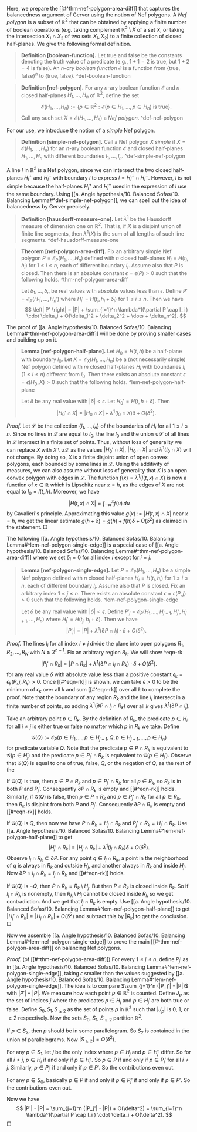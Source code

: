 Here, we prepare the [[#^thm-nef-polygon-area-diff]] that captures the balancedness argument of Gerver using the notion of Nef polygons. A _Nef polygon_ is a subset of $\mathbb{R}^2$ that can be obtained by applying a finite number of boolean operations (e.g. taking complement $\mathbb{R}^2 \setminus X$ of a set $X$, or taking the intersection $X_1 \cap X_2$ of two sets $X_1, X_2$) to a finite collection of closed half-planes. We give the following formal definition.

> __Definition [boolean-function].__ Let $\textsf{true}$ and $\textsf{false}$ be the constants denoting the truth value of a predicate (e.g., $1+1=2$ is $\textsf{true}$, but $1 + 2 = 4$ is $\textsf{false}$). An _$n$-ary boolean function_ $\mathcal{E}$ is a function from $\left\{ \textsf{true}, \textsf{false} \right\}^n$ to $\left\{ \textsf{true}, \textsf{false} \right\}$.
> ^def-boolean-function

> __Definition [nef-polygon].__ For any $n$-ary boolean function $\mathcal{E}$ and $n$ closed half-planes $H_1, \dots, H_n$ of $\mathbb{R}^2$, define the set 
$$
\mathcal{E}(H_1, \dots, H_n) := \left\{ p \in \mathbb{R}^2 : \mathcal{E}(p \in H_1, \dots,p \in H_n) \text{ is } \textsf{true} \right\}.
$$
> Call any such set $X = \mathcal{E}(H_1, \dots, H_n)$ a _Nef polygon_. ^def-nef-polygon

For our use, we introduce the notion of a _simple_ Nef polygon.

> __Definition [simple-nef-polygon].__ Call a Nef polygon $X$ _simple_ if $X = \mathcal{E}(H_1, \dots, H_n)$ for an $n$-ary boolean function $\mathcal{E}$ and closed half-planes $H_1, \dots, H_n$ with different boundaries $l_1, \dots, l_n$.
> ^def-simple-nef-polygon

A line $l$ in $\mathbb{R}^2$ is a Nef polygon, since we can intersect the two closed half-planes $H_l^+$ and $H_l^-$ with boundary $l$ to express $l = H_l^+ \cap H_l^-$. However, $l$ is not simple because the half-planes $H_l^+$ and $H_l^-$ used in the expression of $l$ use the same boundary. Using [[a. Angle hypothesis/10. Balanced Sofas/10. Balancing Lemma#^def-simple-nef-polygon]], we can spell out the idea of balancedness by Gerver precisely.

> __Definition [hausdorff-measure-one].__ Let $\lambda^1$ be the Hausdorff measure of dimension one on $\mathbb{R}^2$. That is, if $X$ is a disjoint union of finite line segments, then $\lambda^1(X)$ is the sum of all lengths of such line segments. ^def-hausdorff-measure-one

> __Theorem [nef-polygon-area-diff].__ Fix an arbitrary simple Nef polygon $P = \mathcal{E}_P(H_1, \dots, H_n)$ defined with $n$ closed half-planes $H_i = H(t_i, h_i)$ for $1 \leq i \leq n$, each of different boundary $l_i$. Assume also that $P$ is closed. Then there is an absolute constant $\epsilon = \epsilon(P) > 0$ such that the following holds. ^thm-nef-polygon-area-diff
> 
> Let $\delta_1, \dots, \delta_n$ be real values with absolute values less than $\epsilon$. Define $P' = \mathcal{E}_P(H_1', \dots, H_n')$ where $H_i' = H(t_i, h_i + \delta_i)$  for $1 \leq i \leq n$. Then we have
$$
\left| P' \right| = |P| + \sum_{i=1}^n \lambda^1(\partial P \cap l_i ) \cdot \delta_i + O(\delta_1^2 + \delta_2^2 + \dots + \delta_n^2).
$$

The proof of [[a. Angle hypothesis/10. Balanced Sofas/10. Balancing Lemma#^thm-nef-polygon-area-diff]] will be done by proving smaller cases and building up on it.

> __Lemma [nef-polygon-half-plane].__ Let $H_0 = H(t, h)$ be a half-plane with boundary $l_0$. Let $X = \mathcal{E}_X(H_1, \dots, H_n)$ be a (not necessarily simple) Nef polygon defined with $m$ closed half-planes $H_i$ with boundaries $l_i$ ($1 \leq i \leq n$) different from $l_0$. Then there exists an absolute constant $\epsilon = \epsilon(H_0, X) > 0$ such that the following holds. ^lem-nef-polygon-half-plane
> 
> Let $\delta$ be any real value with $|\delta| < \epsilon$. Let $H_0' = H(t, h + \delta)$. Then
$$
|H_0' \cap X| = |H_0 \cap X| + \lambda^1(l_0 \cap X) \delta + O(\delta^2).
$$

_Proof._ Let $\mathcal{L}$ be the collection $\left\{ l_1, \dots, l_n \right\}$ of the boundaries of $H_i$ for all $1 \leq i \leq n$. Since no lines in $\mathcal{L}$ are equal to $l_0$, the line $l_0$ and the union $\cup \mathcal{L}$ of all lines in $\mathcal{L}$ intersect in a finite set of points. Thus, without loss of generality we can replace $X$ with $X \setminus \cup \mathcal{L}$ as the values $|H_0' \cap X|$, $|H_0 \cap X|$ and $\lambda^1 (l_0 \cap X)$ will not change. By doing so, $X$ is a finite disjoint union of open convex polygons, each bounded by some lines in $\mathcal{L}$. Using the additivity of measures, we can also assume without loss of generality that $X$ is an open convex polygon with edges in $\mathcal{L}$. The function $f(x) = \lambda^1(l(t, x) \cap X)$ is now a function of $x \in \mathbb{R}$ which is Lipschitz near $x = h$, as the edges of $X$ are not equal to $l_0 = l(t, h)$. Moreover, we have
$$
|H(t, x) \cap X| = \int_{-\infty}^x f(u)\,du
$$
by Cavalieri's principle. Approximating this value $g(x) := |H(t, x) \cap X|$ near $x = h$, we get the linear estimate $g(h + \delta) = g(h) + f(h) \delta + O(\delta^2)$ as claimed in the statement. □

The following [[a. Angle hypothesis/10. Balanced Sofas/10. Balancing Lemma#^lem-nef-polygon-single-edge]] is a special case of [[a. Angle hypothesis/10. Balanced Sofas/10. Balancing Lemma#^thm-nef-polygon-area-diff]] where we set $\delta_i = 0$ for all index $i$ except for $i=j$.

> __Lemma [nef-polygon-single-edge].__ Let $P = \mathcal{E}_P(H_1, \dots, H_n)$ be a simple Nef polygon defined with $n$ closed half-planes $H_i = H(t_i, h_i)$ for $1 \leq i \leq n$, each of different boundary $l_i$. Assume also that $P$ is closed. Fix an arbitrary index $1 \leq j \leq n$. There exists an absolute constant $\epsilon = \epsilon(P, j) > 0$ such that the following holds. ^lem-nef-polygon-single-edge
> 
> Let $\delta$ be any real value with $|\delta| < \epsilon$. Define $P'_j = \mathcal{E}_P(H_1, \dots, H_{j-1}, H_j', H_{j+1}, \dots, H_n)$ where $H_j' = H(t_j, h_j + \delta)$. Then we have
$$
\left| P'_j \right| = |P| + \lambda^1(\partial P \cap l_j) \cdot \delta + O(\delta^2).
$$

_Proof._ The lines $l_i$ for all index $i \neq j$ divide the plane into open polygons $R_1, R_2, \dots, R_N$ with $N \leq 2^{n-1}$. Fix an arbitrary region $R_k$. We will show ^eqn-rk
$$
\left| P_j' \cap R_k \right| = |P \cap R_k| + \lambda^1( \partial P \cap l_j \cap R_k) \cdot \delta + O(\delta^2).
$$
for any real value $\delta$ with absolute value less than a positive constant $\epsilon_{k} = \epsilon_{k}(P, j, R_k) > 0$. Once [[#^eqn-rk]] is shown, we can take $\epsilon > 0$ to be the minimum of $\epsilon_{k}$ over all $k$ and sum [[#^eqn-rk]] over all $k$ to complete the proof. Note that the boundary of any region $R_k$ and the line $l_j$ intersect in a finite number of points, so adding $\lambda^1( \partial P \cap l_j \cap R_k)$ over all $k$ gives $\lambda^1(\partial P \cap l_j)$.

Take an arbitrary point $p \in R_k$. By the definition of $R_k$, the predicate $p \in H_i$ for all $i \neq j$ is either $\textsf{true}$ or $\textsf{false}$ no matter which $p$ in $R_k$ we take. Define
$$
\mathcal{G}(Q) :=  \mathcal{E}_P(p \in H_1, \dots, p \in H_{j-1}, Q, p \in H_{j+1}, \dots, p \in H_n)
$$
for predicate variable $Q$. Note that the predicate $p \in P \cap R_k$ is equivalent to $\mathcal{G}(p \in H_j)$ and the predicate $p \in P_j' \cap R_k$ is equivalent to $\mathcal{G}(p \in H_j')$. Observe that $\mathcal{G}(Q)$ is equal to one of $\textsf{true}$, $\textsf{false}$, $Q$, or the negation of $Q$, as the rest of the 

If $\mathcal{G}(Q)$ is $\textsf{true}$, then $p \in P \cap R_k$ and $p \in P_j' \cap R_k$ for all $p \in R_k$, so $R_k$ is in both $P$ and $P_j'$. Consequently $\partial P \cap R_k$ is empty and [[#^eqn-rk]] holds. Similarly, if $\mathcal{G}(Q)$ is false, then $p \in P \cap R_k$ and $p \in P_j' \cap R_k$ for all $p \in R_k$, then $R_k$ is disjoint from both $P$ and $P_j'$. Consequently $\partial P \cap R_k$ is empty and [[#^eqn-rk]] holds.

If $\mathcal{G}(Q)$ is $Q$, then now we have $P \cap R_k = H_j \cap R_k$ and $P_j' \cap R_k = H_j' \cap R_k$. Use [[a. Angle hypothesis/10. Balanced Sofas/10. Balancing Lemma#^lem-nef-polygon-half-plane]] to get
$$
|H_j' \cap R_k| = |H_j \cap R_k| + \lambda^1(l_j \cap R_k) \delta + O(\delta^2).
$$
Observe $l_j \cap R_k \subseteq \partial P$. For any point $q \in l_j \cap R_k$, a point in the neighborhood of $q$ is always in $R_k$ and outside $H_j$, and another always in $R_k$ and inside $H_j$. Now $\partial P \cap l_j \cap R_k = l_j \cap R_k$ and [[#^eqn-rk]] holds.

If $\mathcal{G}(Q)$ is $\lnot Q$, then $P \cap R_k = R_k \setminus H_j$. But then $P \cap R_k$ is closed inside $R_k$. So if $l_j \cap R_k$ is nonempty, then $R_k \setminus H_j$ cannot be closed inside $R_k$ so we get contradiction. And we get that $l_j \cap R_k$ is empty. Use [[a. Angle hypothesis/10. Balanced Sofas/10. Balancing Lemma#^lem-nef-polygon-half-plane]] to get $|H_j' \cap R_k| = |H_j \cap R_k| + O(\delta^2)$ and subtract this by $|R_k|$ to get the conclusion. □

Now we assemble [[a. Angle hypothesis/10. Balanced Sofas/10. Balancing Lemma#^lem-nef-polygon-single-edge]] to prove the main [[#^thm-nef-polygon-area-diff]] on balancing Nef polygons.

_Proof._ (of [[#^thm-nef-polygon-area-diff]]) For every $1 \leq j \leq n$, define $P_j'$ as in [[a. Angle hypothesis/10. Balanced Sofas/10. Balancing Lemma#^lem-nef-polygon-single-edge]], taking $\epsilon$ smaller than the values suggested by [[a. Angle hypothesis/10. Balanced Sofas/10. Balancing Lemma#^lem-nef-polygon-single-edge]]. The idea is to compare $\sum_{j=1}^n (|P_j'| - |P|)$ with $|P'| - |P|$. We measure how each point $p \in \mathbb{R}^2$ is counted. Define $J_p$ as the set of indices $j$ where the predicates $p \in H_j$ and $p \in H_j'$ are both true or false. Define $S_0, S_1, S_{\geq 2}$ as the set of points $p$ in $\mathbb{R}^2$ such that $|J_p|$ is 0, 1, or $\geq 2$ respectively. Now the sets $S_0$, $S_1$, $S_{\geq 2}$ partition $\mathbb{R}^2$.

If $p \in S_2$, then $p$ should be in some parallelogram. So $S_2$ is contained in the union of parallelograms. Now $|S_{\geq 2}| = O(\delta^2)$.

For any $p \in S_1$, let $j$ be the only index where $p \in H_j$ and $p \in H_j'$ differ. So for all $i \neq j$, $p \in H_i$ if and only if $p \in H_i'$. So $p \in P$ if and only if $p \in P_i'$ for all $i \neq j$. Similarly, $p \in P_j'$ if and only if $p \in P'$. So the contributions even out.

For any $p \in S_0$, basically $p \in P$ if and only if $p \in P_j'$ if and only if $p \in P'$. So the contributions even out.

Now we have
$$
|P'| - |P| = \sum_{j=1}^n (|P_j'| - |P|) + O(\delta^2) = \sum_{i=1}^n \lambda^1(\partial P \cap l_i ) \cdot \delta_i + O(\delta^2).
$$
□